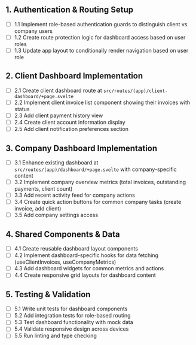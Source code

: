## 1. Authentication & Routing Setup

- [ ] 1.1 Implement role-based authentication guards to distinguish client vs company users
- [ ] 1.2 Create route protection logic for dashboard access based on user roles
- [ ] 1.3 Update app layout to conditionally render navigation based on user role

## 2. Client Dashboard Implementation

- [ ] 2.1 Create client dashboard route at `src/routes/(app)/client-dashboard/+page.svelte`
- [ ] 2.2 Implement client invoice list component showing their invoices with status
- [ ] 2.3 Add client payment history view
- [ ] 2.4 Create client account information display
- [ ] 2.5 Add client notification preferences section

## 3. Company Dashboard Implementation

- [ ] 3.1 Enhance existing dashboard at `src/routes/(app)/dashboard/+page.svelte` with company-specific content
- [ ] 3.2 Implement company overview metrics (total invoices, outstanding payments, client count)
- [ ] 3.3 Add recent activity feed for company actions
- [ ] 3.4 Create quick action buttons for common company tasks (create invoice, add client)
- [ ] 3.5 Add company settings access

## 4. Shared Components & Data

- [ ] 4.1 Create reusable dashboard layout components
- [ ] 4.2 Implement dashboard-specific hooks for data fetching (useClientInvoices, useCompanyMetrics)
- [ ] 4.3 Add dashboard widgets for common metrics and actions
- [ ] 4.4 Create responsive grid layouts for dashboard content

## 5. Testing & Validation

- [ ] 5.1 Write unit tests for dashboard components
- [ ] 5.2 Add integration tests for role-based routing
- [ ] 5.3 Test dashboard functionality with mock data
- [ ] 5.4 Validate responsive design across devices
- [ ] 5.5 Run linting and type checking
